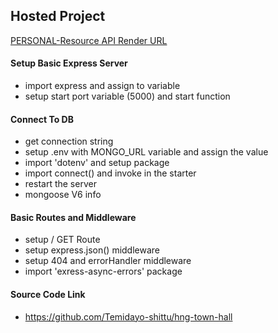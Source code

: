 ## Hosted Project

[PERSONAL-Resource API Render URL](https://my-user-details.onrender.com)

#### Setup Basic Express Server

- import express and assign to variable
- setup start port variable (5000) and start function

#### Connect To DB

- get connection string
- setup .env with MONGO_URL variable and assign the value
- import 'dotenv' and setup package
- import connect() and invoke in the starter
- restart the server
- mongoose V6 info

#### Basic Routes and Middleware

- setup / GET Route
- setup express.json() middleware
- setup 404 and errorHandler middleware
- import 'exress-async-errors' package


#### Source Code Link

- https://github.com/Temidayo-shittu/hng-town-hall

